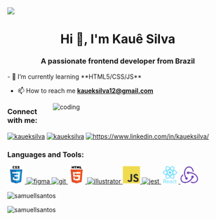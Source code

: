   <img src="https://t3.ftcdn.net/jpg/03/18/60/62/360_F_318606217_Hk8jo2MVoI33SQOkYrfOF929J7JgIP0P.jpg" align="center" width="900" >

<h1 align="center">Hi 👋, I'm Kauê Silva</h1>
<h3 align="center">A passionate frontend developer from Brazil</h3>
- 🌱 I’m currently learning **HTML5/CSS/JS**

- 📫 How to reach me **kaueksilva12@gmail.com**

<img width="400" align="right" alt="coding" src="https://www.lambdatest.com/resources/images/news24.gif">

<h3 align="left">Connect with me:</h3>
<p align="left">
 <a href="https://www.instagram.com/kaueksilva/" target="_blank"><img align="center" src="https://raw.githubusercontent.com/rahuldkjain/github-profile-readme-generator/master/src/images/icons/Social/instagram.svg" alt="kaueksilva" height="30" width="40" /></a>
<a href="https://twitter.com/kaueksilva" target="blank"><img align="center" src="https://raw.githubusercontent.com/rahuldkjain/github-profile-readme-generator/master/src/images/icons/Social/twitter.svg" alt="kaueksilva" height="30" width="40" /></a>
<a href="https://linkedin.com/in/kaueksilva" target="blank"><img align="center" src="https://raw.githubusercontent.com/rahuldkjain/github-profile-readme-generator/master/src/images/icons/Social/linked-in-alt.svg" alt="https://www.linkedin.com/in/kaueksilva/" height="30" width="40" /></a>
</p>

<h3 align="left">Languages and Tools:</h3>
<p align="left"> <a href="https://www.w3schools.com/css/" target="_blank" rel="noreferrer"> <img src="https://raw.githubusercontent.com/devicons/devicon/master/icons/css3/css3-original-wordmark.svg" alt="css3" width="40" height="40"/> </a> <a href="https://www.figma.com/" target="_blank" rel="noreferrer"> <img src="https://www.vectorlogo.zone/logos/figma/figma-icon.svg" alt="figma" width="40" height="40"/> </a> <a href="https://git-scm.com/" target="_blank" rel="noreferrer"> <img src="https://www.vectorlogo.zone/logos/git-scm/git-scm-icon.svg" alt="git" width="40" height="40"/> </a> <a href="https://www.w3.org/html/" target="_blank" rel="noreferrer"> <img src="https://raw.githubusercontent.com/devicons/devicon/master/icons/html5/html5-original-wordmark.svg" alt="html5" width="40" height="40"/> </a> <a href="https://www.adobe.com/in/products/illustrator.html" target="_blank" rel="noreferrer"> <img src="https://www.vectorlogo.zone/logos/adobe_illustrator/adobe_illustrator-icon.svg" alt="illustrator" width="40" height="40"/> </a> <a href="https://developer.mozilla.org/en-US/docs/Web/JavaScript" target="_blank" rel="noreferrer"> <img src="https://raw.githubusercontent.com/devicons/devicon/master/icons/javascript/javascript-original.svg" alt="javascript" width="40" height="40"/> </a> <a href="https://jestjs.io" target="_blank" rel="noreferrer"> <img src="https://www.vectorlogo.zone/logos/jestjsio/jestjsio-icon.svg" alt="jest" width="40" height="40"/> </a> <a href="https://reactjs.org/" target="_blank" rel="noreferrer"> <img src="https://raw.githubusercontent.com/devicons/devicon/master/icons/react/react-original-wordmark.svg" alt="react" width="40" height="40"/> </a> <a href="https://redux.js.org" target="_blank" rel="noreferrer"> <img src="https://raw.githubusercontent.com/devicons/devicon/master/icons/redux/redux-original.svg" alt="redux" width="40" height="40"/> </a> </p>

<p><img align="center" margin="40 0" src="https://github-readme-stats.vercel.app/api/top-langs?username=samuellsantos&show_icons=true&locale=en&layout=compact&theme=dracula" alt="samuellsantos" /></p>

<p> <img align="center" src="https://github-readme-streak-stats.herokuapp.com/?user=samuellsantos&theme=dracula" alt="samuellsantos" /></p>
